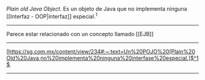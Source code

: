 *Plain old Java Object*.
Es un objeto de Java que no implementa ninguna [[Interfaz - OOP|interfaz]] especial.$^1$
***
Parece estar relacionado con un concepto llamado [[EJB]]
***
[https://sg.com.mx/content/view/234#:~:text=Un%20POJO%20(Plain%20Old%20Java,no%20implementa%20ninguna%20interfase%20especial.]$^1$.
***
